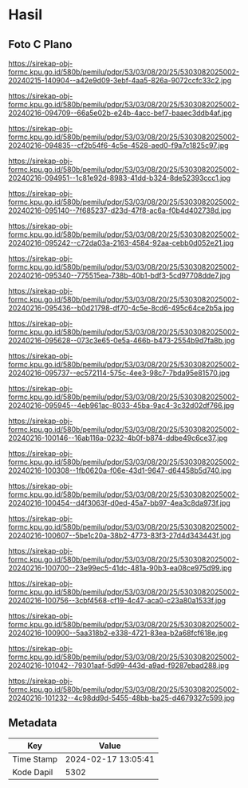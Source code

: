 # Hasil

## Foto C Plano

https://sirekap-obj-formc.kpu.go.id/580b/pemilu/pdpr/53/03/08/20/25/5303082025002-20240215-140904--a42e9d09-3ebf-4aa5-826a-9072ccfc33c2.jpg

https://sirekap-obj-formc.kpu.go.id/580b/pemilu/pdpr/53/03/08/20/25/5303082025002-20240216-094709--66a5e02b-e24b-4acc-bef7-baaec3ddb4af.jpg

https://sirekap-obj-formc.kpu.go.id/580b/pemilu/pdpr/53/03/08/20/25/5303082025002-20240216-094835--cf2b54f6-4c5e-4528-aed0-f9a7c1825c97.jpg

https://sirekap-obj-formc.kpu.go.id/580b/pemilu/pdpr/53/03/08/20/25/5303082025002-20240216-094951--1c81e92d-8983-41dd-b324-8de52393ccc1.jpg

https://sirekap-obj-formc.kpu.go.id/580b/pemilu/pdpr/53/03/08/20/25/5303082025002-20240216-095140--7f685237-d23d-47f8-ac6a-f0b4d402738d.jpg

https://sirekap-obj-formc.kpu.go.id/580b/pemilu/pdpr/53/03/08/20/25/5303082025002-20240216-095242--c72da03a-2163-4584-92aa-cebb0d052e21.jpg

https://sirekap-obj-formc.kpu.go.id/580b/pemilu/pdpr/53/03/08/20/25/5303082025002-20240216-095340--775515ea-738b-40b1-bdf3-5cd97708dde7.jpg

https://sirekap-obj-formc.kpu.go.id/580b/pemilu/pdpr/53/03/08/20/25/5303082025002-20240216-095436--b0d21798-df70-4c5e-8cd6-495c64ce2b5a.jpg

https://sirekap-obj-formc.kpu.go.id/580b/pemilu/pdpr/53/03/08/20/25/5303082025002-20240216-095628--073c3e65-0e5a-466b-b473-2554b9d7fa8b.jpg

https://sirekap-obj-formc.kpu.go.id/580b/pemilu/pdpr/53/03/08/20/25/5303082025002-20240216-095737--ec572114-575c-4ee3-98c7-7bda95e81570.jpg

https://sirekap-obj-formc.kpu.go.id/580b/pemilu/pdpr/53/03/08/20/25/5303082025002-20240216-095945--4eb961ac-8033-45ba-9ac4-3c32d02df766.jpg

https://sirekap-obj-formc.kpu.go.id/580b/pemilu/pdpr/53/03/08/20/25/5303082025002-20240216-100146--16ab116a-0232-4b0f-b874-ddbe49c6ce37.jpg

https://sirekap-obj-formc.kpu.go.id/580b/pemilu/pdpr/53/03/08/20/25/5303082025002-20240216-100308--1fb0620a-f06e-43d1-9647-d64458b5d740.jpg

https://sirekap-obj-formc.kpu.go.id/580b/pemilu/pdpr/53/03/08/20/25/5303082025002-20240216-100454--d4f3063f-d0ed-45a7-bb97-4ea3c8da973f.jpg

https://sirekap-obj-formc.kpu.go.id/580b/pemilu/pdpr/53/03/08/20/25/5303082025002-20240216-100607--5be1c20a-38b2-4773-83f3-27d4d343443f.jpg

https://sirekap-obj-formc.kpu.go.id/580b/pemilu/pdpr/53/03/08/20/25/5303082025002-20240216-100700--23e99ec5-41dc-481a-90b3-ea08ce975d99.jpg

https://sirekap-obj-formc.kpu.go.id/580b/pemilu/pdpr/53/03/08/20/25/5303082025002-20240216-100756--3cbf4568-cf19-4c47-aca0-c23a80a1533f.jpg

https://sirekap-obj-formc.kpu.go.id/580b/pemilu/pdpr/53/03/08/20/25/5303082025002-20240216-100900--5aa318b2-e338-4721-83ea-b2a68fcf618e.jpg

https://sirekap-obj-formc.kpu.go.id/580b/pemilu/pdpr/53/03/08/20/25/5303082025002-20240216-101042--79301aaf-5d99-443d-a9ad-f9287ebad288.jpg

https://sirekap-obj-formc.kpu.go.id/580b/pemilu/pdpr/53/03/08/20/25/5303082025002-20240216-101232--4c98dd9d-5455-48bb-ba25-d4679327c599.jpg


## Metadata

| Key        | Value               |
| ---------- | ------------------- |
| Time Stamp | 2024-02-17 13:05:41 |
| Kode Dapil | 5302                |



